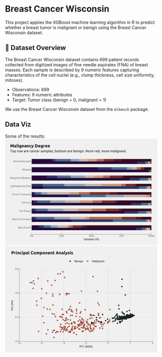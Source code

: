 # Breast Cancer Wisconsin

This project applies the XGBoost machine learning algorithm in R to predict whether a breast tumor is malignant or benign using the Breast Cancer Wisconsin dataset.

## 📄 Dataset Overview
The Breast Cancer Wisconsin dataset contains 699 patient records collected from digitized images of fine needle aspirates (FNA) of breast masses. Each sample is described by 9 numeric features capturing characteristics of the cell nuclei (e.g., clump thickness, cell size uniformity, mitoses).

- Observations: 699
- Features: 9 numeric attributes
- Target: Tumor class (benign = 0, malignant = 1)

We use the Breast Cancer Wisconsin dataset from the `mlbench` package.

## Data Viz

Some of the results:
![malig-degree](/images/malg-degree.png)
![pca](/images/pca.png)
